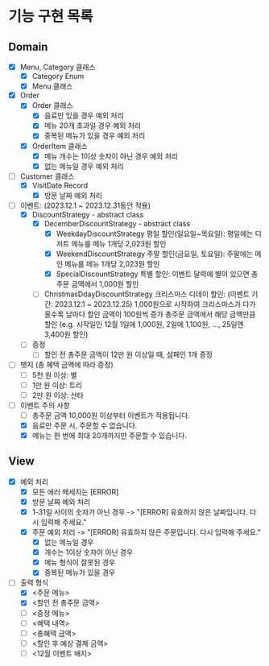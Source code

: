 # 기능 구현 목록

## Domain
- [x] Menu, Category 클래스
  - [x] Category Enum
  - [x] Menu 클래스
- [x] Order
  - [x] Order 클래스
    - [x] 음료만 있을 경우 예외 처리
    - [x] 메뉴 20개 초과일 경우 예외 처리
    - [x] 중복된 메뉴가 있을 경우 예외 처리
  - [x] OrderItem 클래스
    - [x] 메뉴 개수는 1이상 숫자이 아닌 경우 예외 처리
    - [x] 없는 메뉴일 경우 예외 처리
- [ ] Customer 클래스
  - [x] VisitDate Record
    - [x] 방문 날짜 예외 처리
- [ ] 이벤트: (2023.12.1 ~ 2023.12.31동안 적용)
  - [x] DiscountStrategy - abstract class
    - [x] DecemberDiscountStrategy - abstract class
      - [x] WeekdayDiscountStrategy 평일 할인(일요일~목요일): 평일에는 디저트 메뉴를 메뉴 1개당 2,023원 할인
      - [x] WeekendDiscountStrategy 주말 할인(금요일, 토요일): 주말에는 메인 메뉴를 메뉴 1개당 2,023원 할인
      - [x] SpecialDiscountStrategy 특별 할인: 이벤트 달력에 별이 있으면 총주문 금액에서 1,000원 할인
    - [ ] ChristmasDdayDiscountStrategy 크리스마스 디데이 할인: (이벤트 기간: 2023.12.1 ~ 2023.12.25)
      1,000원으로 시작하여 크리스마스가 다가올수록 날마다 할인 금액이 100원씩 증가
      총주문 금액에서 해당 금액만큼 할인
      (e.g. 시작일인 12월 1일에 1,000원, 2일에 1,100원, ..., 25일엔 3,400원 할인)

  - [ ] 증정
    - [ ] 할인 전 총주문 금액이 12만 원 이상일 때, 샴페인 1개 증정
  
- [ ] 뱃지 (총 혜택 금액에 따라 증정)
  - [ ] 5천 원 이상: 별
  - [ ] 1만 원 이상: 트리
  - [ ] 2만 원 이상: 산타

- [ ] 이벤트 주의 사항
  - [ ] 총주문 금액 10,000원 이상부터 이벤트가 적용됩니다.
  - [x] 음료만 주문 시, 주문할 수 없습니다.
  - [x] 메뉴는 한 번에 최대 20개까지만 주문할 수 있습니다.

## View
- [x] 예외 처리
  - [x] 모든 에러 메세지는 [ERROR]
  - [x] 방문 날짜 예외 처리
  - [x] 1-31일 사이의 숫자가 아닌 경우 -> "[ERROR] 유효하지 않은 날짜입니다. 다시 입력해 주세요."
  - [x] 주문 예외 처리 -> "[ERROR] 유효하지 않은 주문입니다. 다시 입력해 주세요."
    - [x] 없는 메뉴일 경우
    - [x] 개수는 1이상 숫자이 아닌 경우
    - [x] 메뉴 형식이 잘못된 경우
    - [x] 중복된 메뉴가 있을 경우
- [ ] 출력 형식
  - [x] <주문 메뉴>
  - [x] <할인 전 총주문 금액>
  - [ ] <증정 메뉴>
  - [ ] <혜택 내역>
  - [ ] <총혜택 금액>
  - [ ] <할인 후 예상 결제 금액>
  - [ ] <12월 이벤트 배지>
